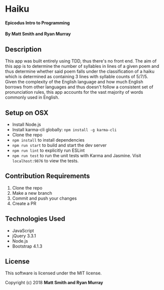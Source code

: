 # Haiku

#### Epicodus Intro to Programming

#### By Matt Smith and Ryan Murray

## Description

This app was built entirely using TDD, thus there's no front end.  The aim of this app is to determine the number of syllables in lines of a given poem and thus determine whether said poem falls under the classification of a haiku which is determined as containing 3 lines with syllable counts of 5/7/5.  Given the complexity of the English language and how much English borrows from other languages and thus doesn't follow a consistent set of pronunciation rules, this app accounts for the vast majority of words commonly used in English.

## Setup on OSX

* Install Node.js
* Install karma-cli globally: `npm install -g karma-cli`
* Clone the repo
* `npm install` to install dependencies
* `npm run start` to build and start the dev server
* `npm run lint` to explicitly run ESLint
* `npm run test` to run the unit tests with Karma and Jasmine. Visit `localhost:9876` to view the tests.

## Contribution Requirements

1. Clone the repo
1. Make a new branch
1. Commit and push your changes
1. Create a PR

## Technologies Used

* JavaScript
* jQuery 3.3.1
* Node.js
* Bootstrap 4.1.3

## License

This software is licensed under the MIT license.

Copyright (c) 2018 **Matt Smith and Ryan Murray**
